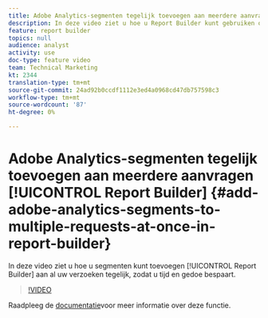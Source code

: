 ```yaml
---
title: Adobe Analytics-segmenten tegelijk toevoegen aan meerdere aanvragen in Report Builder-
description: In deze video ziet u hoe u Report Builder kunt gebruiken om segmenten toe te voegen aan al uw verzoeken tegelijk, zodat u tijd en gedoe bespaart.
feature: report builder
topics: null
audience: analyst
activity: use
doc-type: feature video
team: Technical Marketing
kt: 2344
translation-type: tm+mt
source-git-commit: 24ad92b0ccdf1112e3ed4a0968cd47db757598c3
workflow-type: tm+mt
source-wordcount: '87'
ht-degree: 0%

---
```



# Adobe Analytics-segmenten tegelijk toevoegen aan meerdere aanvragen [!UICONTROL Report Builder] {#add-adobe-analytics-segments-to-multiple-requests-at-once-in-report-builder}

In deze video ziet u hoe u segmenten kunt toevoegen [!UICONTROL Report Builder] aan al uw verzoeken tegelijk, zodat u tijd en gedoe bespaart.

>[!VIDEO](https://video.tv.adobe.com/v/25445/?quality=12)

Raadpleeg de [documentatie](https://marketing.adobe.com/resources/help/en_US/arb/index.html)voor meer informatie over deze functie.
